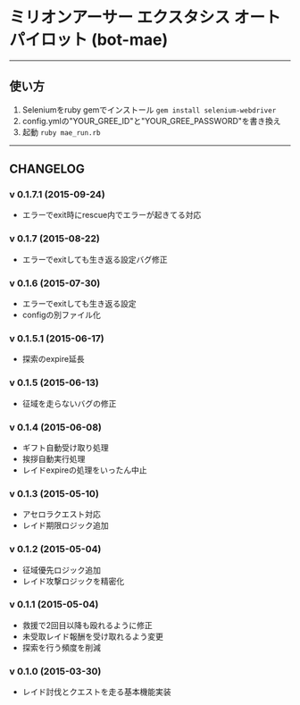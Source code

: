 # ミリオンアーサー エクスタシス オートパイロット (bot-mae)


----
## 使い方
1. Seleniumをruby gemでインストール
`gem install selenium-webdriver`
2. config.ymlの"YOUR_GREE_ID"と"YOUR_GREE_PASSWORD"を書き換え
3. 起動
`ruby mae_run.rb`

----
## CHANGELOG

### v 0.1.7.1 (2015-09-24)
* エラーでexit時にrescue内でエラーが起きてる対応

### v 0.1.7 (2015-08-22)
* エラーでexitしても生き返る設定バグ修正

### v 0.1.6 (2015-07-30)
* エラーでexitしても生き返る設定
* configの別ファイル化

### v 0.1.5.1 (2015-06-17)
* 探索のexpire延長

### v 0.1.5 (2015-06-13)
* 征域を走らないバグの修正

### v 0.1.4 (2015-06-08)
* ギフト自動受け取り処理
* 挨拶自動実行処理
* レイドexpireの処理をいったん中止

### v 0.1.3 (2015-05-10)
* アセロラクエスト対応
* レイド期限ロジック追加

### v 0.1.2 (2015-05-04)
* 征域優先ロジック追加
* レイド攻撃ロジックを精密化

### v 0.1.1 (2015-05-04)
* 救援で2回目以降も殴れるように修正
* 未受取レイド報酬を受け取れるよう変更
* 探索を行う頻度を削減


### v 0.1.0 (2015-03-30)
* レイド討伐とクエストを走る基本機能実装
